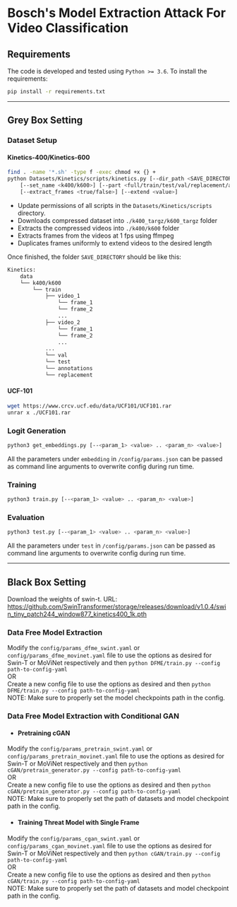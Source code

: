 # Bosch's Model Extraction Attack For Video Classification

## Requirements

The code is developed and tested using `Python >= 3.6`. To install the requirements:

```bash
pip install -r requirements.txt
```

<hr/>

## Grey Box Setting

### Dataset Setup

#### Kinetics-400/Kinetics-600



```bash
find . -name '*.sh' -type f -exec chmod +x {} + 
python Datasets/Kinetics/scripts/kinetics.py [--dir_path <SAVE_DIRECTORY_PATH>]
    [--set_name <k400/k600>] [--part <full/train/test/val/replacement/annotations>] [--max_workers <value>] 
    [--extract_frames <true/false>] [--extend <value>]
```
- Update permissions of all scripts in the `Datasets/Kinetics/scripts` directory.
- Downloads compressed dataset into `./k400_targz/k600_targz` folder
- Extracts the compressed videos into `./k400/k600` folder
- Extracts frames from the videos at 1 fps using ffmpeg
- Duplicates frames uniformly to extend videos to the desired length

Once finished, the folder `SAVE_DIRECTORY` should be like this:

``` bash
Kinetics:
    data  
    └── k400/k600
        └── train
            ├── video_1
                └── frame_1
                └── frame_2
                ...
            ├── video_2
                └── frame_1
                └── frame_2
                ...
            ...
            └── val
            └── test
            └── annotations
            └── replacement
```

 #### UCF-101

``` bash 
wget https://www.crcv.ucf.edu/data/UCF101/UCF101.rar
unrar x ./UCF101.rar
``` 

### Logit Generation

```bash
python3 get_embeddings.py [--<param_1> <value> .. <param_n> <value>]
```
All the parameters under `embedding` in `/config/params.json` can be passed as command line arguments to overwrite config during run time.

### Training

```bash
python3 train.py [--<param_1> <value> .. <param_n> <value>]
```

### Evaluation

```bash
python3 test.py [--<param_1> <value> .. <param_n> <value>]
```

All the parameters under `test` in `/config/params.json` can be passed as command line arguments to overwrite config during run time.

<hr/>

## Black Box Setting

Download the weights of swin-t. URL: https://github.com/SwinTransformer/storage/releases/download/v1.0.4/swin_tiny_patch244_window877_kinetics400_1k.pth

### Data Free Model Extraction

Modify the `config/params_dfme_swint.yaml` or `config/params_dfme_movinet.yaml` file to use the options as desired for Swin-T or MoViNet respectively and then ```python DFME/train.py --config path-to-config-yaml```  
OR  
Create a new config file to use the options as desired and then ```python DFME/train.py --config path-to-config-yaml```  
NOTE: Make sure to properly set the model checkpoints path in the config.

### Data Free Model Extraction with Conditional GAN

* #### Pretraining cGAN
Modify the `config/params_pretrain_swint.yaml` or `config/params_pretrain_movinet.yaml` file to use the options as desired for Swin-T or MoViNet respectively and then ```python cGAN/pretrain_generator.py --config path-to-config-yaml```  
OR  
Create a new config file to use the options as desired and then ```python cGAN/pretrain_generator.py --config path-to-config-yaml```  
NOTE: Make sure to properly set the path of datasets and model checkpoint path in the config.

* #### Training Threat Model with Single Frame

Modify the `config/params_cgan_swint.yaml` or `config/params_cgan_movinet.yaml` file to use the options as desired for Swin-T or MoViNet respectively and then ```python cGAN/train.py --config path-to-config-yaml```  
OR  
Create a new config file to use the options as desired and then ```python cGAN/train.py --config path-to-config-yaml```  
NOTE: Make sure to properly set the path of datasets and model checkpoint path in the config.
